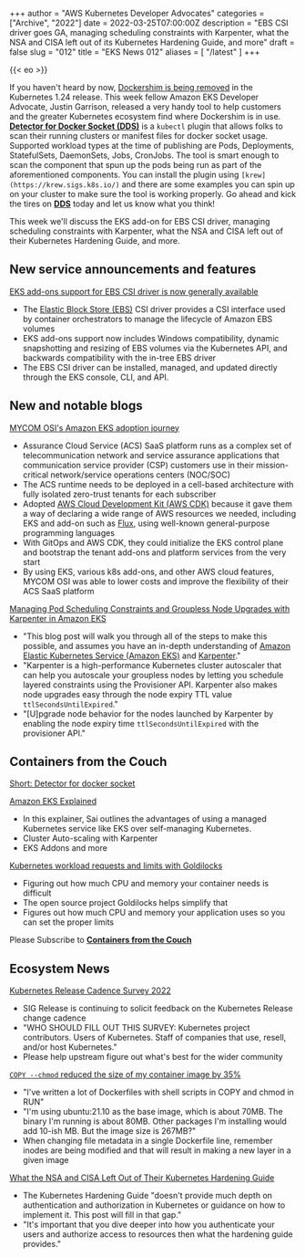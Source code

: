 +++
author = "AWS Kubernetes Developer Advocates"
categories = ["Archive", "2022"]
date = 2022-03-25T07:00:00Z
description = "EBS CSI driver goes GA, managing scheduling constraints with Karpenter, what the NSA and CISA left out of its Kubernetes Hardening Guide, and more"
draft = false
slug = "012"
title = "EKS News 012"
aliases = [
    "/latest"
]
+++

{{< eo >}}

If you haven't heard by now, [Dockershim is being removed](https://k8s.io/dockershim) in the Kubernetes 1.24 release. This week fellow Amazon EKS Developer Advocate, Justin Garrison, released a very handy tool to help customers and the greater Kubernetes ecosystem find where Dockershim is in use. [**Detector for Docker Socket (DDS)**](https://github.com/aws-containers/kubectl-detector-for-docker-socket) is a `kubectl` plugin that allows folks to scan their running clusters or manifest files for docker socket usage. Supported workload types at the time of publishing are Pods, Deployments, StatefulSets, DaemonSets, Jobs, CronJobs. The tool is smart enough to scan the component that spun up the pods being run as part of the aforementioned components. You can install the plugin using `[krew](https://krew.sigs.k8s.io/)` and there are some examples you can spin up on your cluster to make sure the tool is working properly. Go ahead and kick the tires on [**DDS**](https://github.com/aws-containers/kubectl-detector-for-docker-socket) today and let us know what you think!

This week we'll discuss the EKS add-on for EBS CSI driver, managing scheduling constraints with Karpenter, what the NSA and CISA left out of their Kubernetes Hardening Guide, and more.

## New service announcements and features

[EKS add-ons support for EBS CSI driver is now generally available](https://aws.amazon.com/about-aws/whats-new/2022/03/eks-add-ons-ebs-csi-driver-available/)

* The [Elastic Block Store (EBS)](https://aws.amazon.com/ebs/) CSI driver provides a CSI interface used by container orchestrators to manage the lifecycle of Amazon EBS volumes
* EKS add-ons support now includes Windows compatibility, dynamic snapshotting and resizing of EBS volumes via the Kubernetes API, and backwards compatibility with the in-tree EBS driver
* The EBS CSI driver can be installed, managed, and updated directly through the EKS console, CLI, and API.

## New and notable blogs

[MYCOM OSI's Amazon EKS adoption journey](https://aws.amazon.com/blogs/containers/mycom-osis-amazon-eks-adoption-journey/)

* Assurance Cloud Service (ACS) SaaS platform runs as a complex set of telecommunication network and service assurance applications that communication service provider (CSP) customers use in their mission-critical network/service operations centers (NOC/SOC)
* The ACS runtime needs to be deployed in a cell-based architecture with fully isolated zero-trust tenants for each subscriber
* Adopted [AWS Cloud Development Kit (AWS CDK)](https://aws.amazon.com/cdk/) because it gave them a way of declaring a wide range of AWS resources we needed, including EKS and add-on such as [Flux](https://github.com/aws-samples/aws-cdk-eks-fluxv2-example), using well-known general-purpose programming languages
* With GitOps and AWS CDK, they could initialize the EKS control plane and bootstrap the tenant add-ons and platform services from the very start
* By using EKS, various k8s add-ons, and other AWS cloud features, MYCOM OSI was able to lower costs and improve the flexibility of their ACS SaaS platform

[Managing Pod Scheduling Constraints and Groupless Node Upgrades with Karpenter in Amazon EKS](https://aws.amazon.com/blogs/containers/managing-pod-scheduling-constraints-and-groupless-node-upgrades-with-karpenter-in-amazon-eks/)

* "This blog post will walk you through all of the steps to make this possible, and assumes you have an in-depth understanding of [Amazon Elastic Kubernetes Service (Amazon EKS)](https://aws.amazon.com/eks/) and [Karpenter](https://karpenter.sh/)."
* "Karpenter is a high-performance Kubernetes cluster autoscaler that can help you autoscale your groupless nodes by letting you schedule layered constraints using the Provisioner API. Karpenter also makes node upgrades easy through the node expiry TTL value `ttlSecondsUntilExpired`."
* "[U]pgrade node behavior for the nodes launched by Karpenter by enabling the node expiry time `ttlSecondsUntilExpired` with the provisioner API."

## Containers from the Couch

[Short: Detector for docker socket](https://www.youtube.com/shorts/tc9CKLnAQgU)

[Amazon EKS Explained](https://youtu.be/E956xeOt050)

* In this explainer, Sai outlines the advantages of using a managed Kubernetes service like EKS over self-managing Kubernetes.
* Cluster Auto-scaling with Karpenter
* EKS Addons and more

[Kubernetes workload requests and limits with Goldilocks](https://youtu.be/DfmQWYiwFDk)

* Figuring out how much CPU and memory your container needs is difficult
* The open source project Goldilocks helps simplify that
* Figures out how much CPU and memory your application uses so you can set the proper limits

Please Subscribe to [**Containers from the Couch**](https://containersfromthecouch.com/)

## Ecosystem News

[Kubernetes Release Cadence Survey 2022](https://www.surveymonkey.com/r/k8s-cadence-2022)

* SIG Release is continuing to solicit feedback on the Kubernetes Release change cadence
* "WHO SHOULD FILL OUT THIS SURVEY: Kubernetes project contributors. Users of Kubernetes. Staff of companies that use, resell, and/or host Kubernetes."
* Please help upstream figure out what's best for the wider community

[`COPY --chmod` reduced the size of my container image by 35%](https://blog.vamc19.dev/posts/dockerfile-copy-chmod/)

* "I've written a lot of Dockerfiles with shell scripts in COPY and chmod in RUN"
* "I'm using ubuntu:21.10 as the base image, which is about 70MB. The binary I'm running is about 80MB. Other packages I'm installing would add 10-ish MB. But the image size is 267MB?"
* When changing file metadata in a single Dockerfile line, remember inodes are being modified and that will result in making a new layer in a given image

[What the NSA and CISA Left Out of Their Kubernetes Hardening Guide](https://www.tremolosecurity.com/post/what-the-nsa-and-cisa-left-out-of-their-kubernetes-hardening-guide)

* The Kubernetes Hardening Guide "doesn't provide much depth on authentication and authorization in Kubernetes or guidance on how to implement it. This post will fill in that gap."
* "It's important that you dive deeper into how you authenticate your users and authorize access to resources then what the hardening guide provides."
